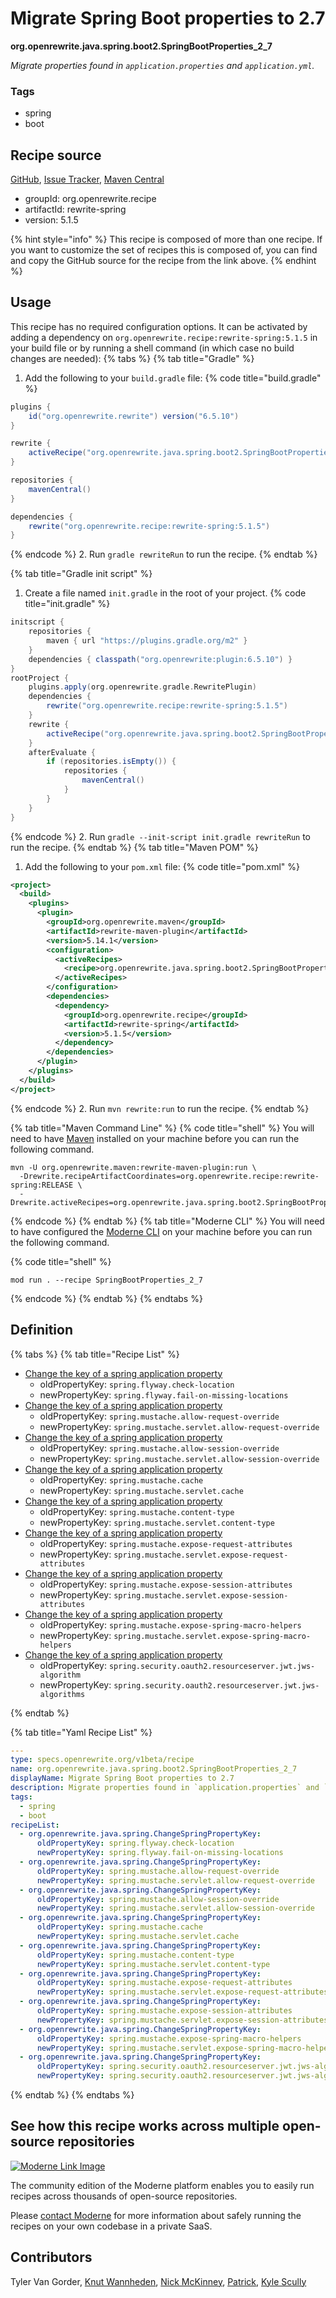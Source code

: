 # Migrate Spring Boot properties to 2.7

**org.openrewrite.java.spring.boot2.SpringBootProperties\_2\_7**

_Migrate properties found in `application.properties` and `application.yml`._

### Tags

* spring
* boot

## Recipe source

[GitHub](https://github.com/openrewrite/rewrite-spring/blob/main/src/main/resources/META-INF/rewrite/spring-boot-27-properties.yml), [Issue Tracker](https://github.com/openrewrite/rewrite-spring/issues), [Maven Central](https://central.sonatype.com/artifact/org.openrewrite.recipe/rewrite-spring/5.1.5/jar)

* groupId: org.openrewrite.recipe
* artifactId: rewrite-spring
* version: 5.1.5

{% hint style="info" %}
This recipe is composed of more than one recipe. If you want to customize the set of recipes this is composed of, you can find and copy the GitHub source for the recipe from the link above.
{% endhint %}

## Usage

This recipe has no required configuration options. It can be activated by adding a dependency on `org.openrewrite.recipe:rewrite-spring:5.1.5` in your build file or by running a shell command (in which case no build changes are needed): 
{% tabs %}
{% tab title="Gradle" %}
1. Add the following to your `build.gradle` file:
{% code title="build.gradle" %}
```groovy
plugins {
    id("org.openrewrite.rewrite") version("6.5.10")
}

rewrite {
    activeRecipe("org.openrewrite.java.spring.boot2.SpringBootProperties_2_7")
}

repositories {
    mavenCentral()
}

dependencies {
    rewrite("org.openrewrite.recipe:rewrite-spring:5.1.5")
}
```
{% endcode %}
2. Run `gradle rewriteRun` to run the recipe.
{% endtab %}

{% tab title="Gradle init script" %}
1. Create a file named `init.gradle` in the root of your project.
{% code title="init.gradle" %}
```groovy
initscript {
    repositories {
        maven { url "https://plugins.gradle.org/m2" }
    }
    dependencies { classpath("org.openrewrite:plugin:6.5.10") }
}
rootProject {
    plugins.apply(org.openrewrite.gradle.RewritePlugin)
    dependencies {
        rewrite("org.openrewrite.recipe:rewrite-spring:5.1.5")
    }
    rewrite {
        activeRecipe("org.openrewrite.java.spring.boot2.SpringBootProperties_2_7")
    }
    afterEvaluate {
        if (repositories.isEmpty()) {
            repositories {
                mavenCentral()
            }
        }
    }
}
```
{% endcode %}
2. Run `gradle --init-script init.gradle rewriteRun` to run the recipe.
{% endtab %}
{% tab title="Maven POM" %}
1. Add the following to your `pom.xml` file:
{% code title="pom.xml" %}
```xml
<project>
  <build>
    <plugins>
      <plugin>
        <groupId>org.openrewrite.maven</groupId>
        <artifactId>rewrite-maven-plugin</artifactId>
        <version>5.14.1</version>
        <configuration>
          <activeRecipes>
            <recipe>org.openrewrite.java.spring.boot2.SpringBootProperties_2_7</recipe>
          </activeRecipes>
        </configuration>
        <dependencies>
          <dependency>
            <groupId>org.openrewrite.recipe</groupId>
            <artifactId>rewrite-spring</artifactId>
            <version>5.1.5</version>
          </dependency>
        </dependencies>
      </plugin>
    </plugins>
  </build>
</project>
```
{% endcode %}
2. Run `mvn rewrite:run` to run the recipe.
{% endtab %}

{% tab title="Maven Command Line" %}
{% code title="shell" %}
You will need to have [Maven](https://maven.apache.org/download.cgi) installed on your machine before you can run the following command.

```shell
mvn -U org.openrewrite.maven:rewrite-maven-plugin:run \
  -Drewrite.recipeArtifactCoordinates=org.openrewrite.recipe:rewrite-spring:RELEASE \
  -Drewrite.activeRecipes=org.openrewrite.java.spring.boot2.SpringBootProperties_2_7
```
{% endcode %}
{% endtab %}
{% tab title="Moderne CLI" %}
You will need to have configured the [Moderne CLI](https://docs.moderne.io/moderne-cli/cli-intro) on your machine before you can run the following command.

{% code title="shell" %}
```shell
mod run . --recipe SpringBootProperties_2_7
```
{% endcode %}
{% endtab %}
{% endtabs %}

## Definition

{% tabs %}
{% tab title="Recipe List" %}
* [Change the key of a spring application property](../../../java/spring/changespringpropertykey.md)
  * oldPropertyKey: `spring.flyway.check-location`
  * newPropertyKey: `spring.flyway.fail-on-missing-locations`
* [Change the key of a spring application property](../../../java/spring/changespringpropertykey.md)
  * oldPropertyKey: `spring.mustache.allow-request-override`
  * newPropertyKey: `spring.mustache.servlet.allow-request-override`
* [Change the key of a spring application property](../../../java/spring/changespringpropertykey.md)
  * oldPropertyKey: `spring.mustache.allow-session-override`
  * newPropertyKey: `spring.mustache.servlet.allow-session-override`
* [Change the key of a spring application property](../../../java/spring/changespringpropertykey.md)
  * oldPropertyKey: `spring.mustache.cache`
  * newPropertyKey: `spring.mustache.servlet.cache`
* [Change the key of a spring application property](../../../java/spring/changespringpropertykey.md)
  * oldPropertyKey: `spring.mustache.content-type`
  * newPropertyKey: `spring.mustache.servlet.content-type`
* [Change the key of a spring application property](../../../java/spring/changespringpropertykey.md)
  * oldPropertyKey: `spring.mustache.expose-request-attributes`
  * newPropertyKey: `spring.mustache.servlet.expose-request-attributes`
* [Change the key of a spring application property](../../../java/spring/changespringpropertykey.md)
  * oldPropertyKey: `spring.mustache.expose-session-attributes`
  * newPropertyKey: `spring.mustache.servlet.expose-session-attributes`
* [Change the key of a spring application property](../../../java/spring/changespringpropertykey.md)
  * oldPropertyKey: `spring.mustache.expose-spring-macro-helpers`
  * newPropertyKey: `spring.mustache.servlet.expose-spring-macro-helpers`
* [Change the key of a spring application property](../../../java/spring/changespringpropertykey.md)
  * oldPropertyKey: `spring.security.oauth2.resourceserver.jwt.jws-algorithm`
  * newPropertyKey: `spring.security.oauth2.resourceserver.jwt.jws-algorithms`

{% endtab %}

{% tab title="Yaml Recipe List" %}
```yaml
---
type: specs.openrewrite.org/v1beta/recipe
name: org.openrewrite.java.spring.boot2.SpringBootProperties_2_7
displayName: Migrate Spring Boot properties to 2.7
description: Migrate properties found in `application.properties` and `application.yml`.
tags:
  - spring
  - boot
recipeList:
  - org.openrewrite.java.spring.ChangeSpringPropertyKey:
      oldPropertyKey: spring.flyway.check-location
      newPropertyKey: spring.flyway.fail-on-missing-locations
  - org.openrewrite.java.spring.ChangeSpringPropertyKey:
      oldPropertyKey: spring.mustache.allow-request-override
      newPropertyKey: spring.mustache.servlet.allow-request-override
  - org.openrewrite.java.spring.ChangeSpringPropertyKey:
      oldPropertyKey: spring.mustache.allow-session-override
      newPropertyKey: spring.mustache.servlet.allow-session-override
  - org.openrewrite.java.spring.ChangeSpringPropertyKey:
      oldPropertyKey: spring.mustache.cache
      newPropertyKey: spring.mustache.servlet.cache
  - org.openrewrite.java.spring.ChangeSpringPropertyKey:
      oldPropertyKey: spring.mustache.content-type
      newPropertyKey: spring.mustache.servlet.content-type
  - org.openrewrite.java.spring.ChangeSpringPropertyKey:
      oldPropertyKey: spring.mustache.expose-request-attributes
      newPropertyKey: spring.mustache.servlet.expose-request-attributes
  - org.openrewrite.java.spring.ChangeSpringPropertyKey:
      oldPropertyKey: spring.mustache.expose-session-attributes
      newPropertyKey: spring.mustache.servlet.expose-session-attributes
  - org.openrewrite.java.spring.ChangeSpringPropertyKey:
      oldPropertyKey: spring.mustache.expose-spring-macro-helpers
      newPropertyKey: spring.mustache.servlet.expose-spring-macro-helpers
  - org.openrewrite.java.spring.ChangeSpringPropertyKey:
      oldPropertyKey: spring.security.oauth2.resourceserver.jwt.jws-algorithm
      newPropertyKey: spring.security.oauth2.resourceserver.jwt.jws-algorithms

```
{% endtab %}
{% endtabs %}

## See how this recipe works across multiple open-source repositories

[![Moderne Link Image](/.gitbook/assets/ModerneRecipeButton.png)](https://app.moderne.io/recipes/org.openrewrite.java.spring.boot2.SpringBootProperties_2_7)

The community edition of the Moderne platform enables you to easily run recipes across thousands of open-source repositories.

Please [contact Moderne](https://moderne.io/product) for more information about safely running the recipes on your own codebase in a private SaaS.

## Contributors
Tyler Van Gorder, [Knut Wannheden](mailto:knut@moderne.io), [Nick McKinney](mailto:mckinneynichoals@gmail.com), [Patrick](mailto:patway99@gmail.com), [Kyle Scully](mailto:scullykns@gmail.com)
